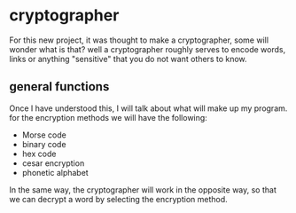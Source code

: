 # cryptographer

For this new project, it was thought to make a cryptographer, some will wonder what is that?
well a cryptographer roughly serves to encode words, links or anything "sensitive" 
that you do not want others to know.

## general functions
Once I have understood this, I will talk about what will make up my program.
for the encryption methods we will have the following:

- Morse code
- binary code
- hex code
- cesar encryption
- phonetic alphabet

In the same way, the cryptographer will work in the opposite way, 
so that we can decrypt a word by selecting the encryption method.
